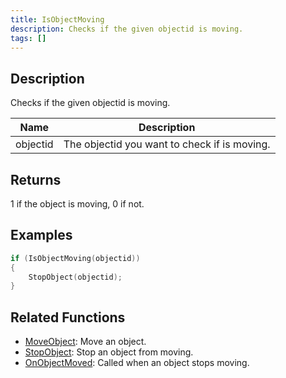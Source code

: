```yaml
---
title: IsObjectMoving
description: Checks if the given objectid is moving.
tags: []
---
```


## Description

Checks if the given objectid is moving.

| Name     | Description                                  |
| -------- | -------------------------------------------- |
| objectid | The objectid you want to check if is moving. |

## Returns

1 if the object is moving, 0 if not.

## Examples

```c
if (IsObjectMoving(objectid))
{
	StopObject(objectid);
}
```

## Related Functions

- [MoveObject](MoveObject): Move an object.
- [StopObject](StopObject): Stop an object from moving.
- [OnObjectMoved](../callbacks/OnObjectMoved): Called when an object stops moving.
